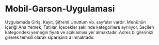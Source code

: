 # Mobil-Garson-Uygulamasi
Uygulamada Giriş, Kayıt, Şifremi Unuttum vb. sayfalar vardır.
Menünün içeriği Ana Yemek, Tatlılar, İçecekler şeklinde kategorilere ayrılıyor.
Seçilen kategorideki yemeğin fiyatı ve açıklaması yer almaktadır.
Adres bilgilerinizi girerek temsili olarak siparişiniz alınmaktadır.
